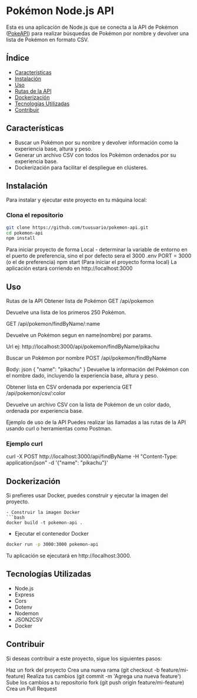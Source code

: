 # Pokémon Node.js API

Esta es una aplicación de Node.js que se conecta a la API de Pokémon ([PokeAPI](https://pokeapi.co/)) para realizar búsquedas de Pokémon por nombre y devolver una lista de Pokémon en formato CSV.

## Índice

- [Características](#características)
- [Instalación](#instalación)
- [Uso](#uso)
- [Rutas de la API](#rutas-de-la-api)
- [Dockerización](#dockerización)
- [Tecnologías Utilizadas](#tecnologías-utilizadas)
- [Contribuir](#contribuir)

## Características

- Buscar un Pokémon por su nombre y devolver información como la experiencia base, altura y peso.
- Generar un archivo CSV con todos los Pokémon ordenados por su experiencia base.
- Dockerización para facilitar el despliegue en clústeres.

## Instalación

Para instalar y ejecutar este proyecto en tu máquina local:

### Clona el repositorio

```bash
git clone https://github.com/tuusuario/pokemon-api.git
cd pokemon-api
npm install
```
Para iniciar proyecto de forma Local - determinar la variable de entorno en el puerto de preferencia, sino el por defecto sera el 3000
.env
PORT = 3000 (o el de preferencia)
npm start (Para iniciar el proyecto forma local)
La aplicación estará corriendo en http://localhost:3000

## Uso
Rutas de la API
Obtener lista de Pokémon
GET /api/pokemon

Devuelve una lista de los primeros 250 Pokémon.

GET /api/pokemon/findByName/:name

Devuelve un Pokémon segun en name(nombre) por params.

Url ej:
http://localhost:3000/api/pokemon/findByName/pikachu

Buscar un Pokémon por nombre
POST /api/pokemon/findByName

Body:
json
{
  "name": "pikachu"
}
Devuelve la información del Pokémon con el nombre dado, incluyendo la experiencia base, altura y peso.

Obtener lista en CSV ordenada por experiencia
GET /api/pokemon/csv/:color

Devuelve un archivo CSV con la lista de Pokémon de un color dado, ordenada por experiencia base.

Ejemplo de uso de la API
Puedes realizar las llamadas a las rutas de la API usando curl o herramientas como Postman.
### Ejemplo curl
curl -X POST http://localhost:3000/api/findByName -H "Content-Type: application/json" -d '{"name": "pikachu"}'

## Dockerización
Si prefieres usar Docker, puedes construir y ejecutar la imagen del proyecto.

``` abrir terminal e insertar comandos
- Construir la imagen Docker
```bash
docker build -t pokemon-api .
```
- Ejecutar el contenedor Docker
```bash
docker run -p 3000:3000 pokemon-api
```
Tu aplicación se ejecutará en http://localhost:3000.

## Tecnologías Utilizadas
- Node.js
- Express
- Cors
- Dotenv
- Nodemon
- JSON2CSV
- Docker

## Contribuir
Si deseas contribuir a este proyecto, sigue los siguientes pasos:

Haz un fork del proyecto
Crea una nueva rama (git checkout -b feature/mi-feature)
Realiza tus cambios (git commit -m 'Agrega una nueva feature')
Sube los cambios a tu repositorio fork (git push origin feature/mi-feature)
Crea un Pull Request

